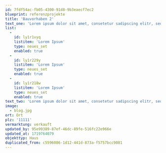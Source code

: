 ```yaml
---
id: 7fdf54ac-fb05-4300-91d8-9b3eaecf7ec2
blueprint: referenzprojekte
title: 'Bauvorhaben 2'
text_one: 'Lorem ipsum dolor sit amet, consetetur sadipscing elitr, sed diam nonumy eirmod tempor invidunt ut labore et dolore magna aliquyam erat, sed diam voluptua. At vero eos et accusam et justo duo dolores et ea rebum. Stet clita kasd gubergren, no sea takimata sanctus est Lorem ipsum dolor sit amet.'
list:
  -
    id: ly1r1vyq
    listitem: 'Lorem Ipsum'
    type: neues_set
    enabled: true
  -
    id: ly1r229y
    listitem: 'Lorem Ipsum'
    type: neues_set
    enabled: true
  -
    id: ly1r218w
    listitem: 'Lorem Ipsum'
    type: neues_set
    enabled: true
text_two: 'Lorem ipsum dolor sit amet, consetetur sadipscing elitr, sed diam nonumy eirmod tempor invidunt ut labore et dolore magna aliquyam erat, sed diam voluptua. At vero eos et accusam et justo duo dolores et ea rebum. Stet clita kasd gubergren, no sea takimata sanctus est Lorem ipsum dolor sit amet.'
image:
  - blog.jpg
ort: Ort
plz: '11111'
vermarktung: verkauft
updated_by: 95e99389-87ef-46dc-89fe-516fc22e966e
updated_at: 1719764079
objekttyp: Haus
duplicated_from: c5596086-1d12-441d-873a-f5757bcc9081
---
```


